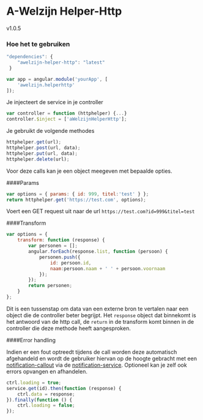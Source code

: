 # A-Welzijn Helper-Http

v1.0.5

### Hoe het te gebruiken

```javascript
"dependencies": {
	"awelzijn-helper-http": "latest"
 }
```
```javascript
var app = angular.module('yourApp', [
	'awelzijn.helperhttp'
]);
```

Je injecteert de service in je controller
```javascript
var controller = function (httphelper) {...}
controller.$inject = ['aWelzijnHelperHttp'];
```

Je gebruikt de volgende methodes
```javascript
httphelper.get(url);
httphelper.post(url, data);
httphelper.put(url, data);
httphelper.delete(url);
```

Voor deze calls kan je een object meegeven met bepaalde opties.

####Params

```javascript
var options = { params: { id: 999, titel:'test' } };
return httphelper.get('https://test.com', options);
 ```
 Voert een GET request uit naar de url `https://test.com?id=999&titel=test`

####Transform

```javascript
var options = {
    transform: function (response) {
        var personen = [];   
        angular.forEach(response.list, function (persoon) {
            personen.push({
                id: persoon.id,
                naam:persoon.naam + ' ' + persoon.voornaam
            });
        });
        return personen;
    }
};
```
Dit is een tussenstap om data van een externe bron te vertalen naar een object die de controller beter begrijpt.
Het `response` object dat binnekomt is het antwoord van de http call, de `return` in de transform komt binnen in de controller die deze methode heeft aangesproken.
 
 
####Error handling

Indien er een fout optreedt tijdens de call worden deze automatisch afgehandeld en wordt de gebruiker hiervan op de hoogte gebracht met een [notification-callout](https://github.com/A-welzijn/notification-callout)
via de [notification-service](https://github.com/A-welzijn/notification-service).
Optioneel kan je zelf ook errors opvangen en afhandelen.

```javascript
ctrl.loading = true;
service.get(id).then(function (response) {
    ctrl.data = response;
}).finally(function () {
    ctrl.loading = false;
});
```